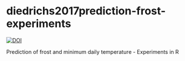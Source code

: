 # diedrichs2017prediction-frost-experiments

[![DOI](https://zenodo.org/badge/141607839.svg)](https://zenodo.org/badge/latestdoi/141607839)

Prediction of frost and minimum daily temperature - Experiments in R
